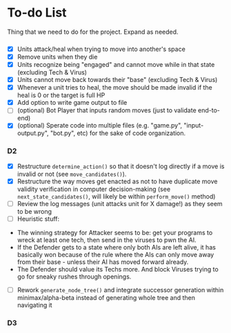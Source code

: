 # To-do List
Thing that we need to do for the project. Expand as needed.

### 

- [x] Units attack/heal when trying to move into another's space
- [x] Remove units when they die
- [x] Units recognize being "engaged" and cannot move while in that state (excluding Tech & Virus)
- [x] Units cannot move back towards their "base" (excluding Tech & Virus)
- [x] Whenever a unit tries to heal, the move should be made invalid if the heal is 0 or the target is full HP
- [x] Add option to write game output to file
- [ ] (optional) Bot Player that inputs random moves (just to validate end-to-end)
- [x] (optional) Sperate code into multiple files (e.g. "game.py", "input-output.py", "bot.py", etc) for the sake of code organization.

### D2
- [x] Restructure `determine_action()` so that it doesn't log directly if a move is invalid or not (see `move_candidates()`).
- [x] Restructure the way moves get enacted as not to have duplicate move validity verification in computer decision-making (see `next_state_candidates()`, will likely be within `perform_move()` method) 
- [ ] Review the log messages (unit attacks unit for X damage!) as they seem to be wrong
- [ ] Heuristic stuff:
* The winning strategy for Attacker seems to be: get your programs to wreck at least one tech, then send in the viruses to pwn the AI.
* If the Defender gets to a state where only both AIs are left alive, it has basically won because of the rule where the AIs can only move away from their base - unless their AI has moved forward already.
* The Defender should value its Techs more. And block Viruses trying to go for sneaky rushes through openings.
- [ ] Rework `generate_node_tree()` and integrate successor generation within minimax/alpha-beta instead of generating whole tree and then navigating it
### D3